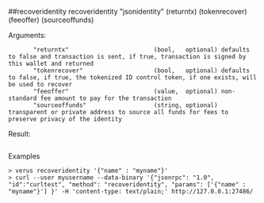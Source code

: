 ##recoveridentity
recoveridentity "jsonidentity" (returntx) (tokenrecover) (feeoffer) (sourceoffunds)



Arguments:
```
       "returntx"                        (bool,   optional) defaults to false and transaction is sent, if true, transaction is signed by this wallet and returned
       "tokenrecover"                    (bool,   optional) defaults to false, if true, the tokenized ID control token, if one exists, will be used to recover
       "feeoffer"                        (value,  optional) non-standard fee amount to pay for the transaction
       "sourceoffunds"                   (string, optional) transparent or private address to source all funds for fees to preserve privacy of the identity

```
Result:
```

```
Examples
```
> verus recoveridentity '{"name" : "myname"}'
> curl --user myusername --data-binary '{"jsonrpc": "1.0", "id":"curltest", "method": "recoveridentity", "params": ['{"name" : "myname"}'] }' -H 'content-type: text/plain;' http://127.0.0.1:27486/

```
